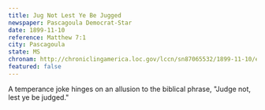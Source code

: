 ```yaml
---
title: Jug Not Lest Ye Be Jugged
newspaper: Pascagoula Democrat-Star
date: 1899-11-10
reference: Matthew 7:1
city: Pascagoula
state: MS
chronam: http://chroniclingamerica.loc.gov/lccn/sn87065532/1899-11-10/ed-1/seq-1/
featured: false
---
```


A temperance joke hinges on an allusion to the biblical phrase, "Judge not, lest ye be judged."
